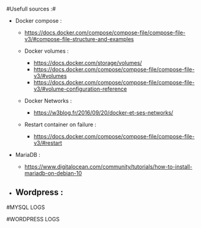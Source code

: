 #Usefull sources :#
- Docker compose :
    - https://docs.docker.com/compose/compose-file/compose-file-v3/#compose-file-structure-and-examples

    - Docker volumes :
        - https://docs.docker.com/storage/volumes/
        - https://docs.docker.com/compose/compose-file/compose-file-v3/#volumes
        - https://docs.docker.com/compose/compose-file/compose-file-v3/#volume-configuration-reference
    - Docker Networks :
        - https://w3blog.fr/2016/09/20/docker-et-ses-networks/
    - Restart container on failure :
        - https://docs.docker.com/compose/compose-file/compose-file-v3/#restart

- MariaDB :
    - https://www.digitalocean.com/community/tutorials/how-to-install-mariadb-on-debian-10

- Wordpress :
    - 

#MYSQL LOGS


#WORDPRESS LOGS
